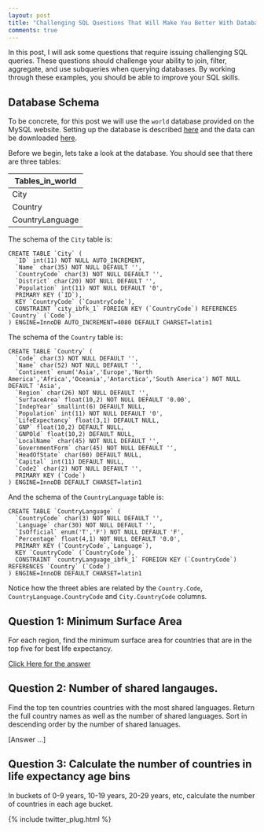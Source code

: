 ```yaml
---
layout: post
title: "Challenging SQL Questions That Will Make You Better With Databases"
comments: true
---
```


In this post, I will ask some questions that require issuing challenging
SQL queries. These questions should challenge your ability to
join, filter, aggregate, and use subqueries when querying
databases. By working through these examples, you should
be able to improve your SQL skills.

## Database Schema

To be concrete,
for this post we will use the `world` database provided on
the MySQL website. Setting up the database is described 
[here](http://dev.mysql.com/doc/world-setup/en/index.html)
and the data can be downloaded 
[here](http://downloads.mysql.com/docs/world_innodb.sql.zip).


Before we begin, lets take a look at the database.
You should see that there are
three tables:


| Tables\_in\_world |
| --------------- |
|            City |
|         Country |
| CountryLanguage |

The schema of the `City` table is:

```
CREATE TABLE `City` (
  `ID` int(11) NOT NULL AUTO_INCREMENT,
  `Name` char(35) NOT NULL DEFAULT '',
  `CountryCode` char(3) NOT NULL DEFAULT '',
  `District` char(20) NOT NULL DEFAULT '',
  `Population` int(11) NOT NULL DEFAULT '0',
  PRIMARY KEY (`ID`),
  KEY `CountryCode` (`CountryCode`),
  CONSTRAINT `city_ibfk_1` FOREIGN KEY (`CountryCode`) REFERENCES `Country` (`Code`)
) ENGINE=InnoDB AUTO_INCREMENT=4080 DEFAULT CHARSET=latin1
```

The schema of the `Country` table is:

```
CREATE TABLE `Country` (
  `Code` char(3) NOT NULL DEFAULT '',
  `Name` char(52) NOT NULL DEFAULT '',
  `Continent` enum('Asia','Europe','North America','Africa','Oceania','Antarctica','South America') NOT NULL DEFAULT 'Asia',
  `Region` char(26) NOT NULL DEFAULT '',
  `SurfaceArea` float(10,2) NOT NULL DEFAULT '0.00',
  `IndepYear` smallint(6) DEFAULT NULL,
  `Population` int(11) NOT NULL DEFAULT '0',
  `LifeExpectancy` float(3,1) DEFAULT NULL,
  `GNP` float(10,2) DEFAULT NULL,
  `GNPOld` float(10,2) DEFAULT NULL,
  `LocalName` char(45) NOT NULL DEFAULT '',
  `GovernmentForm` char(45) NOT NULL DEFAULT '',
  `HeadOfState` char(60) DEFAULT NULL,
  `Capital` int(11) DEFAULT NULL,
  `Code2` char(2) NOT NULL DEFAULT '',
  PRIMARY KEY (`Code`)
) ENGINE=InnoDB DEFAULT CHARSET=latin1
```

And the schema of the `CountryLanguage` table is:

```
CREATE TABLE `CountryLanguage` (
  `CountryCode` char(3) NOT NULL DEFAULT '',
  `Language` char(30) NOT NULL DEFAULT '',
  `IsOfficial` enum('T','F') NOT NULL DEFAULT 'F',
  `Percentage` float(4,1) NOT NULL DEFAULT '0.0',
  PRIMARY KEY (`CountryCode`,`Language`),
  KEY `CountryCode` (`CountryCode`),
  CONSTRAINT `countryLanguage_ibfk_1` FOREIGN KEY (`CountryCode`) REFERENCES `Country` (`Code`)
) ENGINE=InnoDB DEFAULT CHARSET=latin1
```

Notice how the threet ables are related by the `Country.Code`,
`CountryLanguage.CountryCode` and `City.CountryCode` columns.



## Question 1: Minimum Surface Area

For each region, find the minimum surface area
for countries that are in the top five for best life expectancy.

[Click Here for the answer](https://gist.github.com/joshualande/9166779)

## Question 2: Number of shared langauges.

Find the top ten countries countries with the most shared languages.
Return the full country names as well as the number of shared
languages. Sort in descending order by the number of shared lanuages.

[Answer ...]

## Question 3: Calculate the number of countries in life expectancy age bins

In buckets of 0-9 years, 10-19 years, 20-29 years, etc, calculate
the number of countries in each age bucket.

{% include twitter_plug.html %}

